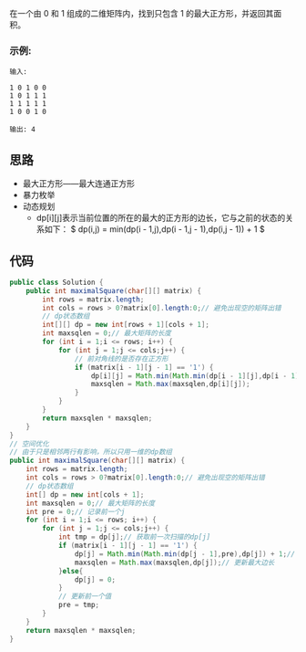 在一个由 0 和 1 组成的二维矩阵内，找到只包含 1 的最大正方形，并返回其面积。

### 示例:
```
输入: 

1 0 1 0 0
1 0 1 1 1
1 1 1 1 1
1 0 0 1 0

输出: 4
```
<!-- 来源：力扣（LeetCode）
链接：https://leetcode-cn.com/problems/maximal-square
著作权归领扣网络所有。商业转载请联系官方授权，非商业转载请注明出处。 -->
## 思路
- 最大正方形——最大连通正方形
- 暴力枚举
- 动态规划
  - dp[i][j]表示当前位置的所在的最大的正方形的边长，它与之前的状态的关系如下：
$
    dp(i,j) = min(dp(i - 1,j),dp(i - 1,j - 1),dp(i,j - 1)) + 1 
$
## 代码
```java
public class Solution {
    public int maximalSquare(char[][] matrix) {
        int rows = matrix.length;
        int cols = rows > 0?matrix[0].length:0;// 避免出现空的矩阵出错
        // dp状态数组
        int[][] dp = new int[rows + 1][cols + 1];
        int maxsqlen = 0;// 最大矩阵的长度
        for (int i = 1;i <= rows; i++) {
            for (int j = 1;j <= cols;j++) {
                // 前对角线的是否存在正方形
                if (matrix[i - 1][j - 1] == '1') {
                    dp[i][j] = Math.min(Math.min(dp[i - 1][j],dp[i - 1][j - 1]),dp[i][j - 1])+1;
                    maxsqlen = Math.max(maxsqlen,dp[i][j]);
                }
            }
        }
        return maxsqlen * maxsqlen;
    }
}
// 空间优化
// 由于只是相邻两行有影响，所以只用一维的dp数组
public int maximalSquare(char[][] matrix) {
    int rows = matrix.length;
    int cols = rows > 0?matrix[0].length:0;// 避免出现空的矩阵出错
    // dp状态数组
    int[] dp = new int[cols + 1];
    int maxsqlen = 0;// 最大矩阵的长度
    int pre = 0;// 记录前一个j
    for (int i = 1;i <= rows; i++) {
        for (int j = 1;j <= cols;j++) {
            int tmp = dp[j];// 获取前一次扫描的dp[j]
            if (matrix[i - 1][j - 1] == '1') {
                dp[j] = Math.min(Math.min(dp[j - 1],pre),dp[j]) + 1;// 更新dp[j]
                maxsqlen = Math.max(maxsqlen,dp[j]);// 更新最大边长
            }else{
                dp[j] = 0;
            }
            // 更新前一个值
            pre = tmp;
        }
    }
    return maxsqlen * maxsqlen;
}
```